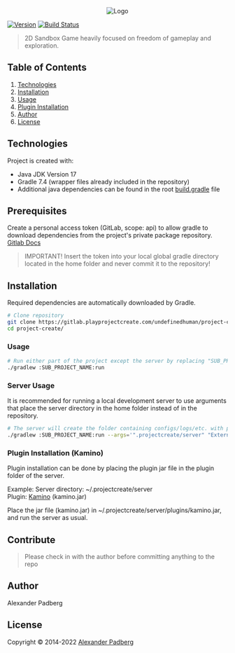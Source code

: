 <div style="text-align:center"><img src="https://playprojectcreate.com/ProjectCreate-Logo.png"  alt="Logo"/></div>

[![Version](https://img.shields.io/badge/version-0.0.0-blue.svg?style=for-the-badge&logo=version)]()
[![Build Status](https://img.shields.io/badge/build-success-brightgreen?style=for-the-badge&logo=jenkins)](http://jenkins.playprojectcreate.com/job/project-create/)

> 2D Sandbox Game heavily focused on freedom of gameplay and exploration.

## Table of Contents
1. [Technologies](#technologies)
2. [Installation](#Installation)
3. [Usage](#usage)
4. [Plugin Installation](#plugin-installation-kamino)
5. [Author](#author)
6. [License](#license)

## Technologies
Project is created with:
* Java JDK Version 17
* Gradle 7.4 (wrapper files already included in the repository)
* Additional java dependencies can be found in the root [build.gradle](https://gitlab.playprojectcreate.com/undefinedhuman/project-create/-/blob/main/build.gradle) file

## Prerequisites

Create a personal access token (GitLab, scope: api) to allow gradle to download dependencies from the project's private package repository.
[Gitlab Docs](https://docs.gitlab.com/ee/user/packages/maven_repository/#authenticate-with-a-personal-access-token-in-gradle)

> IMPORTANT! Insert the token into your local global gradle directory located in the home folder and never commit it to the repository!

## Installation
Required dependencies are automatically downloaded by Gradle. 

```sh
# Clone repository
git clone https://gitlab.playprojectcreate.com/undefinedhuman/project-create.git
cd project-create/
```

### Usage
```sh
# Run either part of the project except the server by replacing "SUB_PROJECT_NAME" with either "game", "editor", "updater" or "launcher" to launch the specific sub project
./gradlew :SUB_PROJECT_NAME:run
```

### Server Usage
It is recommended for running a local development server to use arguments that place the server directory in the home folder instead of in the repository.

```sh
# The server will create the folder containing configs/logs/etc. with path ~/.projectcreate/server and set the log level to debug
./gradlew :SUB_PROJECT_NAME:run --args='".projectcreate/server" "External" "debug"'
```

### Plugin Installation (Kamino)
Plugin installation can be done by placing the plugin jar file in the plugin folder of the server.

Example: 
Server directory: ~/.projectcreate/server \
Plugin: [Kamino](https://gitlab.playprojectcreate.com/undefinedhuman/project-create/-/package_files/309/download) (kamino.jar)

Place the jar file (kamino.jar) in ~/.projectcreate/server/plugins/kamino.jar, and run the server as usual.

## Contribute

> Please check in with the author before committing anything to the repo

## Author 

Alexander Padberg <undefinedhuman>

## License

Copyright © 2014-2022 [Alexander Padberg](https://playprojectcreate.com)
